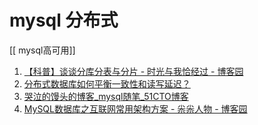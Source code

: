 # mysql 分布式

[[ mysql高可用]]


1. [【科普】谈谈分库分表与分片 - 时光与我恰经过 - 博客园](https://www.cnblogs.com/timePasser-leoli/p/14931397.html)
2. [分布式数据库如何平衡一致性和读写延迟？](https://mp.weixin.qq.com/s/l6EkliHHFmKaKlDTIBukHw)
3. [哭泣的馒头的博客_mysql随笔_51CTO博客](https://blog.51cto.com/u_13236892/category9.html)
4. [MySQL数据库之互联网常用架构方案 - 尜尜人物 - 博客园](https://www.cnblogs.com/littlecharacter/p/9084291.html)